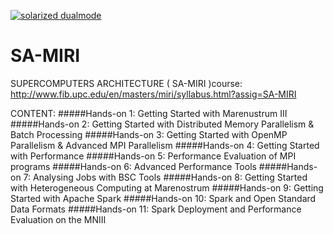 [![solarized dualmode](https://github.com/JordiTorresBCN/SA-MIRI/blob/master/sa-miri-cover.png)](#features)
# SA-MIRI
SUPERCOMPUTERS ARCHITECTURE ( SA-MIRI )course: http://www.fib.upc.edu/en/masters/miri/syllabus.html?assig=SA-MIRI

CONTENT:
#####Hands-on 1: Getting Started with Marenustrum III
#####Hands-on 2: Getting Started with Distributed Memory Parallelism & Batch Processing
#####Hands-on 3: Getting Started with OpenMP Parallelism & Advanced MPI Parallelism
#####Hands-on 4: Getting Started with Performance 
#####Hands-on 5: Performance Evaluation of MPI programs
#####Hands-on 6: Advanced Performance Tools
#####Hands-on 7: Analysing Jobs with BSC Tools
#####Hands-on 8: Getting Started with Heterogeneous Computing at Marenostrum
#####Hands-on 9: Getting Started with Apache Spark
#####Hands-on 10: Spark and Open Standard Data Formats
#####Hands-on 11: Spark Deployment and Performance Evaluation on the MNIII




